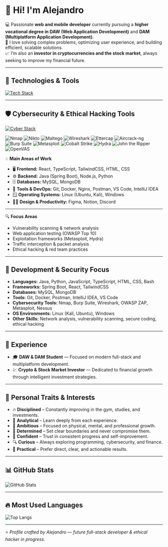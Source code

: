# 👋 Hi! I'm Alejandro

💻 Passionate **web and mobile developer** currently pursuing a **higher vocational degree in DAW (Web Application Development)** and **DAM (Multiplatform Application Development)**.  
🚀 I love solving complex problems, optimizing user experience, and building efficient, scalable solutions.  
📈 I’m also an **investor in cryptocurrencies and the stock market**, always seeking to improve my financial future.

---

## 🚀 Technologies & Tools

[![Tech Stack](https://skillicons.dev/icons?i=java,js,ts,c,react,spring,tailwind,nodejs,html,css,mysql,mongodb,docker,postman,vscode,phpstorm,pycharm,clion,webstorm,cmake,raspberrypi,arduino,windows,apple,git,github,notion,discord,linkedin,figma,ai&perline=16)](https://skillicons.dev)

---

## 🛡️ Cybersecurity & Ethical Hacking Tools

[![Cyber Stack](https://skillicons.dev/icons?i=python,bash,powershell,linux,kali)](https://skillicons.dev)



![Nmap](https://img.shields.io/badge/Nmap-%235A5A5A?style=for-the-badge&logo=windowsterminal&logoColor=white)
![Nikto](https://img.shields.io/badge/Nikto-%235A5A5A?style=for-the-badge&logo=nixos&logoColor=white)
![Maltego](https://img.shields.io/badge/Maltego-%232E2E2E?style=for-the-badge&logo=matrix&logoColor=white)
![Wireshark](https://img.shields.io/badge/Wireshark-%2300B4D8?style=for-the-badge&logo=wireshark&logoColor=white)
![Ettercap](https://img.shields.io/badge/Ettercap-%2300C853?style=for-the-badge&logo=elm&logoColor=white)
![Aircrack-ng](https://img.shields.io/badge/Aircrack--ng-%2300C853?style=for-the-badge&logo=wifi&logoColor=white)
![Burp Suite](https://img.shields.io/badge/Burp%20Suite-%23FF7A00?style=for-the-badge&logo=burp-suite&logoColor=white)
![Metasploit](https://img.shields.io/badge/Metasploit-%23007ACC?style=for-the-badge&logo=hackthebox&logoColor=white)
![Cobalt Strike](https://img.shields.io/badge/Cobalt%20Strike-%2300B4D8?style=for-the-badge&logo=coffeescript&logoColor=white)
![Hydra](https://img.shields.io/badge/Hydra-%232E2E2E?style=for-the-badge&logo=kalilinux&logoColor=%2300FF88)
![John the Ripper](https://img.shields.io/badge/John%20the%20Ripper-%23FF0000?style=for-the-badge&logo=hashnode&logoColor=white)
![OpenVAS](https://img.shields.io/badge/OpenVAS-%23007ACC?style=for-the-badge&logo=gitlab&logoColor=white)


💡 **Main Areas of Work**
- 🖥️ **Frontend:** React, TypeScript, TailwindCSS, HTML, CSS  
- ⚙️ **Backend:** Java (Spring Boot), Node.js, Python  
- 🗄️ **Databases:** MySQL, MongoDB  
- 🧰 **Tools & DevOps:** Git, Docker, Nginx, Postman, VS Code, IntelliJ IDEA  
- 🪟 **Operating Systems:** Linux (Ubuntu, Kali), Windows  
- 🧑‍🎨 **Design & Productivity:** Figma, Notion, Discord  

---

🔍 **Focus Areas**
- Vulnerability scanning & network analysis  
- Web application testing (OWASP Top 10)  
- Exploitation frameworks (Metasploit, Hydra)  
- Traffic interception & packet analysis  
- Ethical hacking & red team practices  

---

## 🧠 Development & Security Focus

- **Languages:** Java, Python, JavaScript, TypeScript, HTML, CSS, Bash  
- **Frameworks:** Spring Boot, React, TailwindCSS  
- **Databases:** MySQL, MongoDB  
- **Tools:** Git, Docker, Postman, IntelliJ IDEA, VS Code  
- **Cybersecurity Tools:** Nmap, Burp Suite, Wireshark, OWASP ZAP, Metasploit, Nessus  
- **OS Environments:** Linux (Kali, Ubuntu), Windows  
- **Other Skills:** Network analysis, vulnerability scanning, secure coding, ethical hacking  

---

## 💼 Experience

- 🎓 **DAW & DAM Student** — Focused on modern full-stack and multiplatform development.  
- 💹 **Crypto & Stock Market Investor** — Dedicated to financial growth through intelligent investment strategies.  

---

## 🎯 Personal Traits & Interests

- 🔥 **Disciplined** – Constantly improving in the gym, studies, and investments.  
- 🧠 **Analytical** – Learn deeply from each experience.  
- 🚀 **Ambitious** – Focused on physical, mental, and professional growth.  
- 🛑 **Determined** – Set clear boundaries and never compromise them.  
- 💪 **Confident** – Trust in consistent progress and self-improvement.  
- 🔍 **Curious** – Always exploring programming, cybersecurity, and finance.  
- 🎯 **Practical** – Prefer direct, clear, and actionable results.  

---

## 📊 GitHub Stats

![GitHub Stats](https://github-readme-stats.vercel.app/api?username=PresiDeWitt&show_icons=true&theme=radical)

---

## 🔥 Most Used Languages

![Top Langs](https://github-readme-stats.vercel.app/api/top-langs/?username=PresiDeWitt&layout=compact&theme=radical)

---

⭐️ *Profile crafted by Alejandro — future full-stack developer & ethical hacker in progress.*
